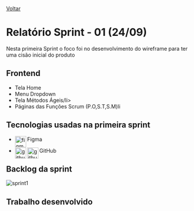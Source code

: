 <a href="../README.md">Voltar</a>

# Relatório Sprint - 01 (24/09)

Nesta primeira Sprint o foco foi no desenvolvimento do wireframe para ter uma cisão inicial do produto

## Frontend

<ul>
  <li>Tela Home</li>
  <li>Menu Dropdown</li>
  <li>Tela Métodos Ágeis/li>
  <li>Páginas das Funções Scrum (P.O,S.T,S.M)li
</ul>

<h2 aling="center"> Tecnologias usadas na primeira sprint </h2>
<span id="tecnologia">


 * <p>
       <img align="left" title="figma-logo" height="30px" src="https://user-images.githubusercontent.com/76211125/227502784-c94d5e2d-2e39-449b-ba85-053b9106b979.png"/>  Figma 
 </p>

 * <p>
      <img align="left" title="github-dark" height="30px" src="https://user-images.githubusercontent.com/76211125/227561942-1503fb74-eb8e-41d1-936e-bf22bc2d70eb.png#gh-dark-mode-only"/>
      <img align="left" title="github-light" height="30px" src="https://user-images.githubusercontent.com/76211125/227561896-a90cea71-7431-4908-ac8d-71fc02603eeb.png#gh-light-mode-only"/>
     GitHub 
 </p>


## Backlog da sprint
<img align=center src="https://github.com/gubasssss/ThothTech/assets/143751785/4fe0048a-0456-47a8-ada3-4672f04cbbc5" alt="sprint1"/>

## Trabalho desenvolvido



